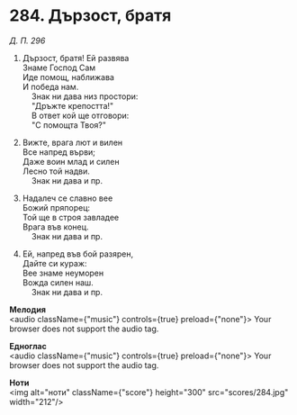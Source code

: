 # 284. Дързост, братя  

*Д. П. 296*  

1. Дързост, братя! Ей развява  
Знаме Господ Сам  
Иде помощ, наближава  
И победа нам.  
    Знак ни дава низ простори:  
    "Дръжте крепостта!"  
    В ответ кой ще отговори:  
    "С помощта Твоя?"  

2. Вижте, врага лют и вилен  
Все напред върви;  
Даже воин млад и силен  
Лесно той надви.  
    Знак ни дава и пр.  

3. Надалеч се славно вее  
Божий пряпорец:  
Той ще в строя завладее  
Врага във конец.  
    Знак ни дава и пр.  

4. Ей, напред във бой разярен,  
Дайте си кураж:  
Вее знаме неуморен  
Вожда силен наш.  
    Знак ни дава и пр.  

__Мелодия__  
<audio className={"music"} controls={true} preload={"none"}><source src="mp3/284.mp3" type="audio/mpeg"/>
Your browser does not support the audio tag.
</audio>  

__Едноглас__  
<audio className={"music"} controls={true} preload={"none"}><source src="transp/284.mp3" type="audio/mpeg"/>
Your browser does not support the audio tag.
</audio>  

__Ноти__  
<img alt="ноти" className={"score"} height="300" src="scores/284.jpg" width="212"/>
